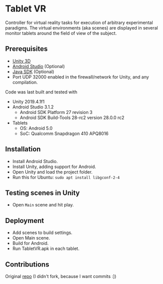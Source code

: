 # Tablet VR
Controller for virtual reality tasks for execution of arbitrary experimental paradigms. The virtual environments (aka scenes) are displayed in several monitor tablets around the field of view of the subject.

## Prerequisites
* [Unity 3D][Unity 3D]
* [Android Studio][Android Studio] (Optional)
* [Java SDK][Java SDK] (Optional)
* Port UDP 32000 enabled in the firewall/network for Unity, and any compilation.

Code was last built and tested with
* Unity 2019.4.1f1
* Android Studio 3.1.2
	* Android SDK Platform 27 revision 3
	* Android SDK Build-Tools 28-rc2 version 28.0.0 rc2
* Tablets
	* OS: Android 5.0
	* SoC: Qualcomm Snapdragon 410 APQ8016

## Installation
* Install Android Studio.
* Install Unity, adding support for Android.
* Open Unity and load the project folder.
* Run this for Ubuntu: ```sudo apt install libgconf-2-4```
	
## Testing scenes in Unity
* Open `Main` scene and hit play.

## Deployment
* Add scenes to build settings.
* Open Main scene.
* Build for Android.
* Run TabletVR.apk in each tablet.

## Contributions
Original [repo](https://github.com/leomol/SmoothWalk/tree/master?tab=GPL-3.0-1-ov-file) (I didn't fork, because I want commits :])

[Java SDK]: http://www.oracle.com/technetwork/java/javase/downloads/index.html
[Unity 3D]: https://unity3d.com/unity
[Android Studio]: https://developer.android.com/studio
